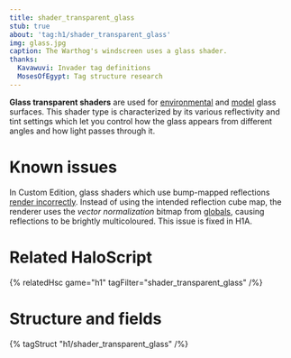 ```yaml
---
title: shader_transparent_glass
stub: true
about: 'tag:h1/shader_transparent_glass'
img: glass.jpg
caption: The Warthog's windscreen uses a glass shader.
thanks:
  Kavawuvi: Invader tag definitions
  MosesOfEgypt: Tag structure research
---
```

**Glass transparent shaders** are used for [environmental](~scenario_structure_bsp) and [model](~gbxmodel) glass surfaces. This shader type is characterized by its various reflectivity and tint settings which let you control how the glass appears from different angles and how light passes through it.

# Known issues
In Custom Edition, glass shaders which use bump-mapped reflections [render incorrectly](~renderer#gearbox-regressions). Instead of using the intended reflection cube map, the renderer uses the _vector normalization_ bitmap from [globals](~), causing reflections to be brightly multicoloured. This issue is fixed in H1A.

# Related HaloScript
{% relatedHsc game="h1" tagFilter="shader_transparent_glass" /%}

# Structure and fields

{% tagStruct "h1/shader_transparent_glass" /%}
